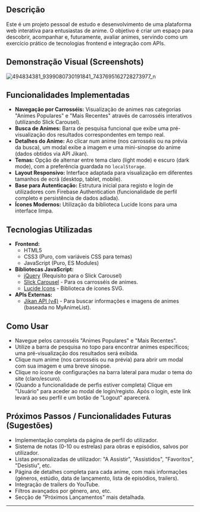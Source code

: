 ## Descrição
Este é um projeto pessoal de estudo e desenvolvimento de uma plataforma web interativa para entusiastas de anime. O objetivo é criar um espaço para descobrir, acompanhar e, futuramente, avaliar animes, servindo como um exercício prático de tecnologias frontend e integração com APIs.

## Demonstração Visual (Screenshots)
![494834381_9399080730191841_7437695162728273977_n](https://github.com/user-attachments/assets/227d9c33-f5db-4c3c-97d4-0c9cfce6f8ff)

## Funcionalidades Implementadas
* **Navegação por Carrosséis:** Visualização de animes nas categorias "Animes Populares" e "Mais Recentes" através de carrosséis interativos (utilizando Slick Carousel).
* **Busca de Animes:** Barra de pesquisa funcional que exibe uma pré-visualização dos resultados correspondentes em tempo real.
* **Detalhes do Anime:** Ao clicar num anime (nos carrosséis ou na prévia da busca), um modal exibe a imagem e uma mini-sinopse do anime (dados obtidos via API Jikan).
* **Temas:** Opção de alternar entre tema claro (light mode) e escuro (dark mode), com a preferência guardada no `localStorage`.
* **Layout Responsivo:** Interface adaptada para visualização em diferentes tamanhos de ecrã (desktop, tablet, mobile).
* **Base para Autenticação:** Estrutura inicial para registo e login de utilizadores com Firebase Authentication (funcionalidade de perfil completo e persistência de dados adiada).
* **Ícones Modernos:** Utilização da biblioteca Lucide Icons para uma interface limpa.

## Tecnologias Utilizadas
* **Frontend:**
    * HTML5
    * CSS3 (Puro, com variáveis CSS para temas)
    * JavaScript (Puro, ES Modules)
* **Bibliotecas JavaScript:**
    * [jQuery](https://jquery.com/) (Requisito para o Slick Carousel)
    * [Slick Carousel](https://kenwheeler.github.io/slick/) - Para os carrosséis de animes.
    * [Lucide Icons](https://lucide.dev/) - Biblioteca de ícones SVG.
* **APIs Externas:**
    * [Jikan API (v4)](https://jikan.moe/) - Para buscar informações e imagens de animes (baseada no MyAnimeList).

## Como Usar
* Navegue pelos carrosséis "Animes Populares" e "Mais Recentes".
* Utilize a barra de pesquisa no topo para encontrar animes específicos; uma pré-visualização dos resultados será exibida.
* Clique num anime (nos carrosséis ou na prévia) para abrir um modal com sua imagem e uma breve sinopse.
* Clique no ícone de configurações na barra lateral para mudar o tema do site (claro/escuro).
* (Quando a funcionalidade de perfis estiver completa) Clique em "Usuário" para aceder ao modal de login/registo. Após o login, este link levará ao seu perfil e um botão de "Logout" aparecerá.

## Próximos Passos / Funcionalidades Futuras (Sugestões)
* Implementação completa da página de perfil do utilizador.
* Sistema de notas (0-10 ou estrelas) para obras e episódios, salvos por utilizador.
* Listas personalizadas de utilizador: "A Assistir", "Assistidos", "Favoritos", "Desistiu", etc.
* Página de detalhes completa para cada anime, com mais informações (géneros, estúdio, data de lançamento, lista de episódios, trailers).
* Integração de trailers do YouTube.
* Filtros avançados por género, ano, etc.
* Secção de "Próximos Lançamentos" mais detalhada.

---
